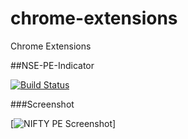 # chrome-extensions
Chrome Extensions

##NSE-PE-Indicator

[![Build Status](https://travis-ci.org/sandeeprawat/chrome-extensions.svg?branch=master)](https://travis-ci.org/travis-ci/travis-web)

###Screenshot

[![NIFTY PE Screenshot](https://cloud.githubusercontent.com/assets/520749/23275630/45cc0628-fa2d-11e6-88d6-387b6fea0fd6.png)]
